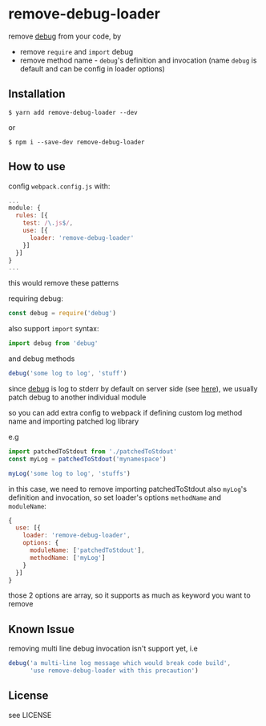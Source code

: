 # remove-debug-loader

remove [debug](https://github.com/visionmedia/debug) from your code, by
- remove `require` and `import` debug
- remove method name - `debug`'s definition and invocation (name `debug` is default and can be config in loader options)

## Installation
```
$ yarn add remove-debug-loader --dev
```
or
```
$ npm i --save-dev remove-debug-loader
```

## How to use
config `webpack.config.js` with:

```js
...
module: {
  rules: [{
    test: /\.js$/,
    use: [{
      loader: 'remove-debug-loader'
    }]
  }]
}
...
```

this would remove these patterns

requiring debug:

```js
const debug = require('debug')
```

also support `import` syntax:

```js
import debug from 'debug'
```

and debug methods

```js
debug('some log to log', 'stuff')
```

since [debug](https://github.com/visionmedia/debug) is log to stderr by default on server side (see [here](https://github.com/visionmedia/debug#output-streams)), we usually patch debug to another individual module

so you can add extra config to webpack if defining custom log method name and importing patched log library

e.g

```js
import patchedToStdout from './patchedToStdout'
const myLog = patchedToStdout('mynamespace')

myLog('some log to log', 'stuffs')
```

in this case, we need to remove importing patchedToStdout also `myLog`'s definition and invocation, so set loader's options `methodName` and `moduleName`:
```js
{
  use: [{
    loader: 'remove-debug-loader',
    options: {
      moduleName: ['patchedToStdout'],
      methodName: ['myLog']
    }
  }]
}
```

those 2 options are array, so it supports as much as keyword you want to remove

## Known Issue
removing multi line debug invocation isn't support yet, i.e
```js
debug('a multi-line log message which would break code build',
      'use remove-debug-loader with this precaution')
```

## License
see LICENSE
